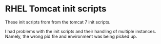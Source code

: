 # RHEL Tomcat init scripts
These init scripts from from the tomcat 7 init scripts.

I had problems with the init scripts and their handling of multiple instances. Namely, the wrong pid file and environment was being picked up.

